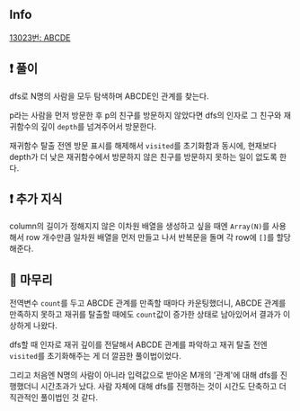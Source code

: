 ## Info

<a href="https://www.acmicpc.net/problem/9935" rel="nofollow">13023번: ABCDE</a>

## ❗ 풀이
dfs로 N명의 사람을 모두 탐색하며 ABCDE인 관계를 찾는다.

p라는 사람을 먼저 방문한 후 p의 친구를 방문하지 않았다면 dfs의 인자로 그 친구와 재귀함수의 깊이 `depth`를 넘겨주어서 방문한다.

재귀함수 탈출 전엔 방문 표시를 해제해서 `visited`를 초기화함과 동시에, 현재보다 depth가 더 낮은 재귀함수에서 방문하지 않은 친구를 방문하지 못하는 일이 없도록 한다.

## ❗ 추가 지식
column의 길이가 정해지지 않은 이차원 배열을 생성하고 싶을 때엔 `Array(N)`를 사용해서 row 개수만큼 일차원 배열을 먼저 만들고 나서 반복문을 돌며 각 row에 `[]`를 할당해준다.

## 🙂 마무리
전역변수 `count`를 두고 ABCDE 관계를 만족할 때마다 카운팅했더니, ABCDE 관계를 만족하지 못하고 재귀를 탈출할 때에도 `count`값이 증가한 상태로 남아있어서 결과가 이상하게 나왔다.

dfs할 때 인자로 재귀 깊이를 전달해서 ABCDE 관계를 파악하고 재귀 탈출 전엔 `visited`를 초기화해주는 게 더 깔끔한 풀이법이었다.

그리고 처음엔 N명의 사람이 아니라 입력값으로 받아온 M개의 '관계'에 대해 dfs를 진행했더니 시간초과가 났다. 사람 자체에 대해 dfs를 진행하는 것이 시간도 단축하고 더 직관적인 풀이법인 것 같다.